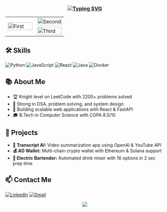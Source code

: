 <!-- Profile Header -->
<h3 align="center"><a href="https://git.io/typing-svg"><img src="https://readme-typing-svg.herokuapp.com?font=Bitcount+Grid+Double&pause=1000&color=F7F7F7&center=true&vCenter=true&random=true&width=435&lines=Hi+there!+I+am+Aditya+;Competitive+Programmer+%7C+Developer++" alt="Typing SVG" /></a></h3>

<!-- Badges & Stats -->
 <table>
  <tr>
    <!-- First image spans two rows and takes 50% of the table’s width -->
    <td width="50%" rowspan="2">
      <img src="https://leetcard.jacoblin.cool/adi_arr?theme=dark&ext=contest" width="100%" alt="First">
    </td>
    <!-- Second image sits in the top‑right cell -->
    <td>
      <img src="https://github-readme-streak-stats.herokuapp.com/?user=AdiArora&theme=radical" width="100%" alt="Second">
    </td>
  </tr>
  <tr>
    <!-- Third image sits in the bottom‑right cell -->
    <td>
      <img src="https://media0.giphy.com/media/v1.Y2lkPTc5MGI3NjExdGpuM2tqd25zZTJiOTd3YmNnczNtZTh2d3hkbDhlOXE4c2ZjbWg2dyZlcD12MV9pbnRlcm5hbF9naWZfYnlfaWQmY3Q9Zw/1aPuY0iblEJupNGrWL/giphy.gif" width="100%" alt="Third">
    </td>
  </tr>
</table>

## 🛠️ Skills

![Python](https://img.shields.io/badge/Python-3670A0?style=for-the-badge&logo=python&logoColor=ffdd54)
![JavaScript](https://img.shields.io/badge/JavaScript-323330?style=for-the-badge&logo=javascript&logoColor=F7DF1E)
![React](https://img.shields.io/badge/React-20232A?style=for-the-badge&logo=react&logoColor=61DAFB)
![Java](https://img.shields.io/badge/Java-ED8B00?style=for-the-badge&logo=java&logoColor=white)
![Docker](https://img.shields.io/badge/Docker-2496ED?style=for-the-badge&logo=docker&logoColor=white)

## 📚 About Me

- 🏆 Knight level on LeetCode with 2200+ problems solved
- 🎯 Strong in DSA, problem solving, and system design
- 🚀 Building scalable web applications with React & FastAPI
- 🎓 B.Tech in Computer Science with CGPA 8.5/10

## 💼 Projects

- **🧠 Transcript AI:** Video summarization app using OpenAI & YouTube API
- **💰 AD Wallet:** Multi-chain crypto wallet with Ethereum & Solana support
- **🍹 Electric Bartender:** Automated drink mixer with 16 options in 2 sec prep time

## 📫 Contact Me

[![LinkedIn](https://img.shields.io/badge/-LinkedIn-blue?style=for-the-badge&logo=Linkedin&logoColor=white)](https://linkedin.com/in/aditya789arora)
[![Gmail](https://img.shields.io/badge/Gmail-D14836?style=for-the-badge&logo=gmail&logoColor=white)](mailto:aditya789arora@gmail.com)

<p align="center">
  <img src="https://github-profile-trophy.vercel.app/?username=AdiArora&theme=radical&no-frame=true&row=1" />
</p>
